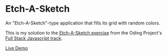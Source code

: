 # Etch-A-Sketch

An "Etch-A-Sketch"-type application that fills its grid with random colors.

This is my solution to the [Etch-A-Sketch exercise](https://www.theodinproject.com/courses/web-development-101/lessons/etch-a-sketch-project) from the Oding Project's [Full Stack Javascript track](https://www.theodinproject.com/tracks/2).

[Live Demo](https://leftysolara.github.io/odin-etch-a-sketch/)
